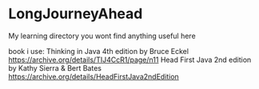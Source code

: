 # LongJourneyAhead
My learning directory you wont find anything useful here

book i use:
Thinking in Java 4th edition by Bruce Eckel
https://archive.org/details/TIJ4CcR1/page/n11
Head First Java 2nd edition by Kathy Sierra & Bert Bates
https://archive.org/details/HeadFirstJava2ndEdition
